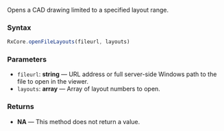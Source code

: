 Opens a CAD drawing limited to a specified layout range.

### Syntax

```typescript
RxCore.openFileLayouts(fileurl, layouts)
```

### Parameters

- `fileurl`: **string** — URL address or full server-side Windows path to the file to open in the viewer.
- `layouts`: **array** — Array of layout numbers to open.

### Returns

- **NA** — This method does not return a value.